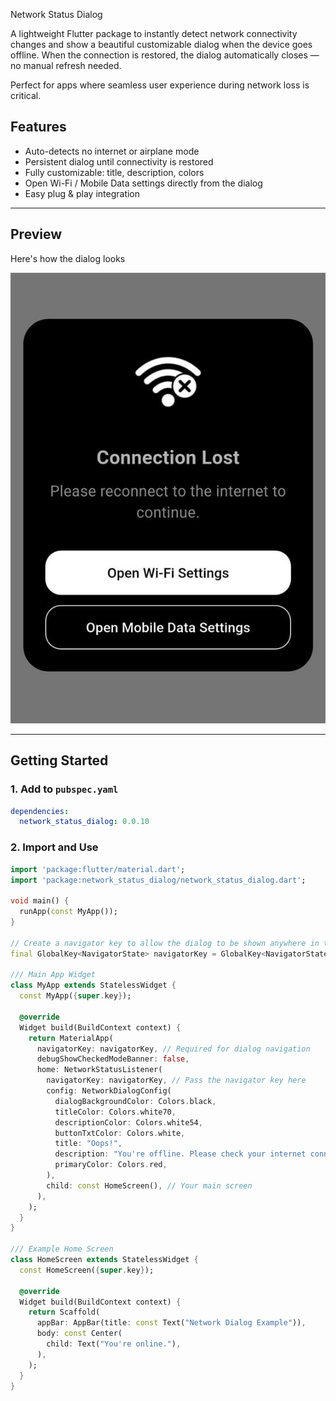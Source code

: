 Network Status Dialog

A lightweight Flutter package to instantly detect network connectivity changes and show a beautiful customizable dialog when the device goes offline.
When the connection is restored, the dialog automatically closes — no manual refresh needed.

Perfect for apps where seamless user experience during network loss is critical.


## Features

-  Auto-detects no internet or airplane mode
-  Persistent dialog until connectivity is restored
-  Fully customizable: title, description, colors
-  Open Wi-Fi / Mobile Data settings directly from the dialog
-  Easy plug & play integration

---

## Preview
Here's how the dialog looks

![Preview 2](https://raw.githubusercontent.com/squarebits-sm/network-status-dialog-flutter-package/main/screenshot/screenshot2.jpeg)

---

##  Getting Started

### 1. Add to `pubspec.yaml`

```yaml
dependencies:
  network_status_dialog: 0.0.10
```

### 2. Import and Use
```dart
import 'package:flutter/material.dart';
import 'package:network_status_dialog/network_status_dialog.dart';

void main() {
  runApp(const MyApp());
}

// Create a navigator key to allow the dialog to be shown anywhere in the app
final GlobalKey<NavigatorState> navigatorKey = GlobalKey<NavigatorState>();

/// Main App Widget
class MyApp extends StatelessWidget {
  const MyApp({super.key});

  @override
  Widget build(BuildContext context) {
    return MaterialApp(
      navigatorKey: navigatorKey, // Required for dialog navigation
      debugShowCheckedModeBanner: false,
      home: NetworkStatusListener(
        navigatorKey: navigatorKey, // Pass the navigator key here
        config: NetworkDialogConfig(
          dialogBackgroundColor: Colors.black,
          titleColor: Colors.white70,
          descriptionColor: Colors.white54,
          buttonTxtColor: Colors.white,
          title: "Oops!",
          description: "You're offline. Please check your internet connection.",
          primaryColor: Colors.red,
        ),
        child: const HomeScreen(), // Your main screen
      ),
    );
  }
}

/// Example Home Screen
class HomeScreen extends StatelessWidget {
  const HomeScreen({super.key});

  @override
  Widget build(BuildContext context) {
    return Scaffold(
      appBar: AppBar(title: const Text("Network Dialog Example")),
      body: const Center(
        child: Text("You're online."),
      ),
    );
  }
}

```



